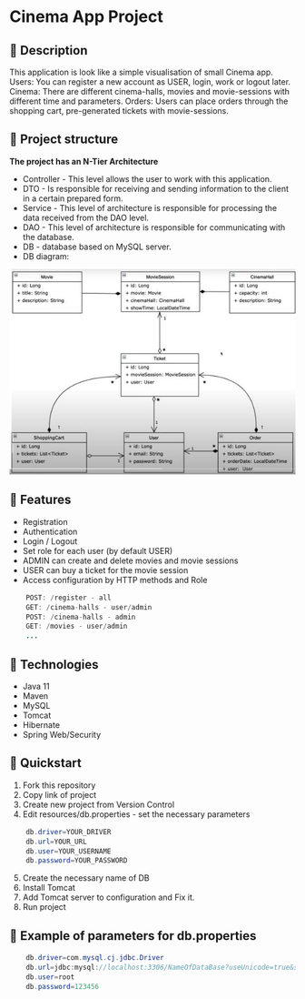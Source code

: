 # ****Cinema App Project**** #

## 🚀 Description
This application is look like a simple visualisation of small Cinema app.
Users: You can register a new account as USER, login, work or logout later.
Cinema: There are different cinema-halls, movies and movie-sessions with different time and parameters.
Orders: Users can place orders through the shopping cart, pre-generated tickets with movie-sessions.

## 🚀 Project structure
**The project has an N-Tier Architecture**
- Controller - This level allows the user to work with this application.
- DTO - Is responsible for receiving and sending information to the client in a certain prepared form.
- Service - This level of architecture is responsible for processing the data received from the DAO level.
- DAO - This level of architecture is responsible for communicating with the database.
- DB - database based on MySQL server.
- DB diagram:

![](cinema-project-db-.jpg)

## 🚀 Features
- Registration
- Authentication
- Login / Logout
- Set role for each user (by default USER)
- ADMIN can create and delete movies and movie sessions
- USER can buy a ticket for the movie session
- Access configuration by HTTP methods and Role
``` java
    POST: /register - all
    GET: /cinema-halls - user/admin
    POST: /cinema-halls - admin
    GET: /movies - user/admin
    ...
```

## 🚀 Technologies
- Java 11
- Maven
- MySQL
- Tomcat
- Hibernate
- Spring Web/Security

## 🚀 Quickstart
1. Fork this repository
2. Copy link of project
3. Create new project from Version Control
4. Edit resources/db.properties - set the necessary parameters
``` java
    db.driver=YOUR_DRIVER
    db.url=YOUR_URL
    db.user=YOUR_USERNAME
    db.password=YOUR_PASSWORD
```
5. Create the necessary name of DB
6. Install Tomcat
7. Add Tomcat server to configuration and Fix it.
8. Run project

## 🚀 Example of parameters for db.properties
``` java
    db.driver=com.mysql.cj.jdbc.Driver
    db.url=jdbc:mysql://localhost:3306/NameOfDataBase?useUnicode=true&serverTimezone=UTC
    db.user=root
    db.password=123456
```
